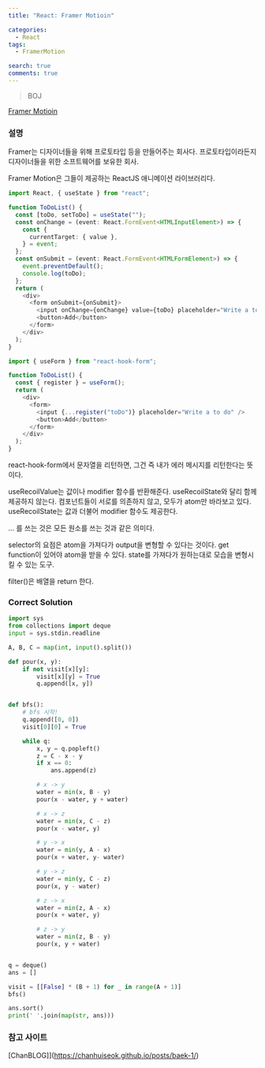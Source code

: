 ```yaml
---
title: "React: Framer Motioin"

categories:
  - React
tags:
  - FramerMotion

search: true
comments: true
---
```


> BOJ

[Framer Motioin](https://www.framer.com/motion/)

### 설명

Framer는 디자이너들을 위해 프로토타입 등을 만들어주는 회사다.
프로토타입이라든지 디자이너들을 위한 소프트웨어를 보유한 회사.

Framer Motion은 그들이 제공하는 ReactJS 애니메이션 라이브러리다.

```typescript
import React, { useState } from "react";

function ToDoList() {
  const [toDo, setToDo] = useState("");
  const onChange = (event: React.FormEvent<HTMLInputElement>) => {
    const {
      currentTarget: { value },
    } = event;
  };
  const onSubmit = (event: React.FormEvent<HTMLFormElement>) => {
    event.preventDefault();
    console.log(toDo);
  };
  return (
    <div>
      <form onSubmit={onSubmit}>
        <input onChange={onChange} value={toDo} placeholder="Write a to do" />
        <button>Add</button>
      </form>
    </div>
  );
}
```

```typescript
import { useForm } from "react-hook-form";

function ToDoList() {
  const { register } = useForm();
  return (
    <div>
      <form>
        <input {...register("toDo")} placeholder="Write a to do" />
        <button>Add</button>
      </form>
    </div>
  );
}
```

react-hook-form에서 문자열을 리턴하면, 그건 즉 내가 에러 메시지를 리턴한다는 뜻이다.

useRecoilValue는 값이나 modifier 함수를 반환해준다. useRecoilState와 달리 함께 제공하지 않는다.
컴포넌트들이 서로를 의존하지 않고, 모두가 atom만 바라보고 있다.
useRecoilState는 값과 더불어 modifier 함수도 제공한다.

... 를 쓰는 것은 모든 원소를 쓰는 것과 같은 의미다.

selector의 요점은 atom을 가져다가 output을 변형할 수 있다는 것이다.
get function이 있어야 atom을 받을 수 있다.
state를 가져다가 원하는대로 모습을 변형시킬 수 있는 도구.

filter()은 배열을 return 한다.

### Correct Solution

```python
import sys
from collections import deque
input = sys.stdin.readline

A, B, C = map(int, input().split())

def pour(x, y):
    if not visit[x][y]:
        visit[x][y] = True
        q.append([x, y])


def bfs():
    # bfs 시작!
    q.append([0, 0])
    visit[0][0] = True

    while q:
        x, y = q.popleft()
        z = C - x - y
        if x == 0:
            ans.append(z)

        # x -> y
        water = min(x, B - y)
        pour(x - water, y + water)

        # x -> z
        water = min(x, C - z)
        pour(x - water, y)

        # y -> x
        water = min(y, A - x)
        pour(x + water, y- water)

        # y -> z
        water = min(y, C - z)
        pour(x, y - water)

        # z -> x
        water = min(z, A - x)
        pour(x + water, y)

        # z -> y
        water = min(z, B - y)
        pour(x, y + water)


q = deque()
ans = []

visit = [[False] * (B + 1) for _ in range(A + 1)]
bfs()

ans.sort()
print(' '.join(map(str, ans)))

```

### 참고 사이트

[ChanBLOG]](https://chanhuiseok.github.io/posts/baek-1/)
